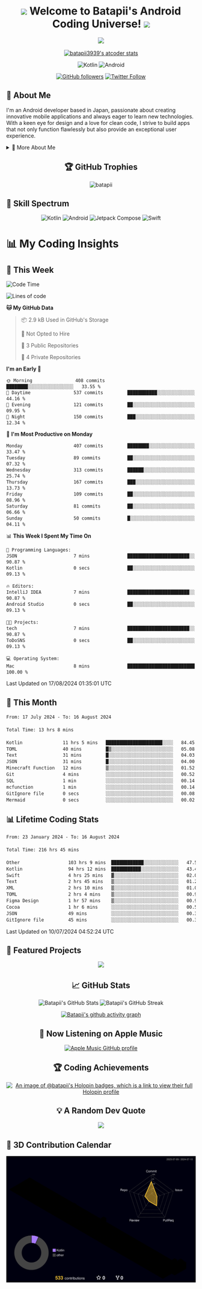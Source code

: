 <h1 align="center">
  <img src="https://media.giphy.com/media/hvRJCLFzcasrR4ia7z/giphy.gif" width="28">
  Welcome to Batapii's Android Coding Universe!
  <img src="https://media.giphy.com/media/hvRJCLFzcasrR4ia7z/giphy.gif" width="28">
</h1>

<p align="center">
  <img src="https://readme-typing-svg.herokuapp.com/?lines=Android+Developer+in+Japan;Always%20learning%20new%20things&font=Fira%20Code&center=true&width=440&height=45&color=f75c7e&vCenter=true&size=22">
</p>

<div align="center">

[![batapii3939's atcoder stats](https://atcoder-readme-stats.vercel.app/stats/batapii3939?theme=dark&show_history=5&width=450)](https://github.com/iwbc-mzk/atcoder-readme-stats)

![Kotlin](https://img.shields.io/badge/Kotlin-★☆☆☆☆☆☆☆☆☆-brightgreen)
![Android](https://img.shields.io/badge/Android-★☆☆☆☆☆☆☆☆☆-brightgreen)

  
[![GitHub followers](https://img.shields.io/github/followers/batapii?style=social)](https://github.com/batapii)
[![Twitter Follow](https://img.shields.io/twitter/follow/batapii?style=social)](https://twitter.com/batapii3939)

</div>

## 🚀 About Me
I'm an Android developer based in Japan, passionate about creating innovative mobile applications and always eager to learn new technologies. With a keen eye for design and a love for clean code, I strive to build apps that not only function flawlessly but also provide an exceptional user experience.

<details>
<summary>🌟 More About Me</summary>

- 🔭 I'm currently working on revolutionizing mobile productivity apps
- 🌱 I'm currently learning Kotlin Multiplatform and Jetpack Compose
- 👯 I'm looking to collaborate on open-source Android projects
- 💬 Ask me about Android development, Kotlin, and mobile UX design
- ⚡ Fun fact: I can solve a Rubik's cube in under 2 minutes!

</details>

<h2 align="center">🏆 GitHub Trophies</h2>
<p align="center">
  <img src="https://github-profile-trophy.vercel.app/?username=batapii&theme=nord&column=7&no-frame=true&no-bg=true&rank=SECRET,SSS,SS,S,AAA,AA,A,B,C,?" alt="batapii" />
</p>

## 🌈 Skill Spectrum

<div align="center">

![Kotlin](https://img.shields.io/badge/Kotlin-0095D5?style=for-the-badge&logo=kotlin&logoColor=white)
![Android](https://img.shields.io/badge/Android-3DDC84?style=for-the-badge&logo=android&logoColor=white)
![Jetpack Compose](https://img.shields.io/badge/Jetpack%20Compose-4285F4?style=for-the-badge&logo=jetpackcompose&logoColor=white)
![Swift](https://img.shields.io/badge/Swift-FA7343?style=for-the-badge&logo=swift&logoColor=white)

</div>


# 📊 My Coding Insights

## 📅 This Week
<!--START_SECTION:waka-week-->
![Code Time](http://img.shields.io/badge/Code%20Time-216%20hrs%2045%20mins-blue)

![Lines of code](https://img.shields.io/badge/From%20Hello%20World%20I%27ve%20Written-79.2%20thousand%20lines%20of%20code-blue)

**🐱 My GitHub Data** 

> 📦 2.9 kB Used in GitHub's Storage 
 > 
> 🚫 Not Opted to Hire
 > 
> 📜 3 Public Repositories 
 > 
> 🔑 4 Private Repositories 
 > 
**I'm an Early 🐤** 

```text
🌞 Morning                408 commits         ████████░░░░░░░░░░░░░░░░░   33.55 % 
🌆 Daytime                537 commits         ███████████░░░░░░░░░░░░░░   44.16 % 
🌃 Evening                121 commits         ██░░░░░░░░░░░░░░░░░░░░░░░   09.95 % 
🌙 Night                  150 commits         ███░░░░░░░░░░░░░░░░░░░░░░   12.34 % 
```
📅 **I'm Most Productive on Monday** 

```text
Monday                   407 commits         ████████░░░░░░░░░░░░░░░░░   33.47 % 
Tuesday                  89 commits          ██░░░░░░░░░░░░░░░░░░░░░░░   07.32 % 
Wednesday                313 commits         ██████░░░░░░░░░░░░░░░░░░░   25.74 % 
Thursday                 167 commits         ███░░░░░░░░░░░░░░░░░░░░░░   13.73 % 
Friday                   109 commits         ██░░░░░░░░░░░░░░░░░░░░░░░   08.96 % 
Saturday                 81 commits          ██░░░░░░░░░░░░░░░░░░░░░░░   06.66 % 
Sunday                   50 commits          █░░░░░░░░░░░░░░░░░░░░░░░░   04.11 % 
```


📊 **This Week I Spent My Time On** 

```text
💬 Programming Languages: 
JSON                     7 mins              ███████████████████████░░   90.87 % 
Kotlin                   0 secs              ██░░░░░░░░░░░░░░░░░░░░░░░   09.13 % 

🔥 Editors: 
IntelliJ IDEA            7 mins              ███████████████████████░░   90.87 % 
Android Studio           0 secs              ██░░░░░░░░░░░░░░░░░░░░░░░   09.13 % 

🐱‍💻 Projects: 
tech                     7 mins              ███████████████████████░░   90.87 % 
ToDoSNS                  0 secs              ██░░░░░░░░░░░░░░░░░░░░░░░   09.13 % 

💻 Operating System: 
Mac                      8 mins              █████████████████████████   100.00 % 
```


 Last Updated on 17/08/2024 01:35:01 UTC
<!--END_SECTION:waka-week-->

## 📅 This Month
<!--START_SECTION:wakamonth-->

```txt
From: 17 July 2024 - To: 16 August 2024

Total Time: 13 hrs 8 mins

Kotlin               11 hrs 5 mins   █████████████████████░░░░   84.45 %
TOML                 40 mins         █▒░░░░░░░░░░░░░░░░░░░░░░░   05.08 %
Text                 31 mins         █░░░░░░░░░░░░░░░░░░░░░░░░   04.03 %
JSON                 31 mins         █░░░░░░░░░░░░░░░░░░░░░░░░   04.00 %
Minecraft Function   12 mins         ▒░░░░░░░░░░░░░░░░░░░░░░░░   01.52 %
Git                  4 mins          ░░░░░░░░░░░░░░░░░░░░░░░░░   00.52 %
SQL                  1 min           ░░░░░░░░░░░░░░░░░░░░░░░░░   00.14 %
mcfunction           1 min           ░░░░░░░░░░░░░░░░░░░░░░░░░   00.14 %
GitIgnore file       0 secs          ░░░░░░░░░░░░░░░░░░░░░░░░░   00.08 %
Mermaid              0 secs          ░░░░░░░░░░░░░░░░░░░░░░░░░   00.02 %
```

<!--END_SECTION:wakamonth-->

## 📊 Lifetime Coding Stats

<!--START_SECTION:wakaalltime-->

```txt
From: 23 January 2024 - To: 16 August 2024

Total Time: 216 hrs 45 mins

Other                  103 hrs 9 mins  ████████████░░░░░░░░░░░░░   47.59 %
Kotlin                 94 hrs 12 mins  ███████████░░░░░░░░░░░░░░   43.46 %
Swift                  4 hrs 25 mins   ▓░░░░░░░░░░░░░░░░░░░░░░░░   02.04 %
Text                   2 hrs 45 mins   ▒░░░░░░░░░░░░░░░░░░░░░░░░   01.27 %
XML                    2 hrs 10 mins   ▒░░░░░░░░░░░░░░░░░░░░░░░░   01.01 %
TOML                   2 hrs 4 mins    ▒░░░░░░░░░░░░░░░░░░░░░░░░   00.95 %
Figma Design           1 hr 57 mins    ▒░░░░░░░░░░░░░░░░░░░░░░░░   00.90 %
Cocoa                  1 hr 6 mins     ░░░░░░░░░░░░░░░░░░░░░░░░░   00.51 %
JSON                   49 mins         ░░░░░░░░░░░░░░░░░░░░░░░░░   00.38 %
GitIgnore file         45 mins         ░░░░░░░░░░░░░░░░░░░░░░░░░   00.35 %
```

<!--END_SECTION:wakaalltime-->

Last Updated on 10/07/2024 04:52:24 UTC

## 🌟 Featured Projects

<div align="center">
  <a href="https://github.com/batapii/ToDoSNS">
    <img src="https://github-readme-stats.vercel.app/api/pin/?username=batapii&repo=ToDoSNS&theme=radical" />
  </a>

## 📈 GitHub Stats

<div align="center">
  <img src="https://github-readme-stats.vercel.app/api?username=batapii&show_icons=true&theme=radical" alt="Batapii's GitHub Stats" />
  <img src="https://github-readme-streak-stats.herokuapp.com/?user=batapii&theme=radical" alt="Batapii's GitHub Streak" />
  
[![Batapii's github activity graph](https://github-readme-activity-graph.vercel.app/graph?username=batapii&theme=react-dark)](https://github.com/ashutosh00710/github-readme-activity-graph)
</div>

## 🎵 Now Listening on Apple Music

<div align="center">
  
[![Apple Music GitHub profile](https://music-profile.rayriffy.com/theme/dark.svg?uid=001005.6598667d2ffd4a10a4f429edd0ba24c4.1156)](https://github.com/rayriffy/apple-music-github-profile)

</div>


## 🏆 Coding Achievements

<div align="center">

[![An image of @batapii's Holopin badges, which is a link to view their full Holopin profile](https://holopin.me/batapii)](https://holopin.io/@batapii)

</div>

## 💡 A Random Dev Quote

<div align="center">

![](https://quotes-github-readme.vercel.app/api?type=horizontal&theme=radical)

</div>

</div>

## 🚀 3D Contribution Calendar

<div align="center">
  
![](./profile-3d-contrib/profile-night-rainbow.svg)

</div>
